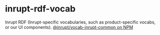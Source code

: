 # inrupt-rdf-vocab
Inrupt RDF (Inrupt-specific vocabularies, such as product-specific vocabs, or our UI components). [@inrupt/vocab-inrupt-common on NPM](https://www.npmjs.com/package/@inrupt/vocab-inrupt-common)
